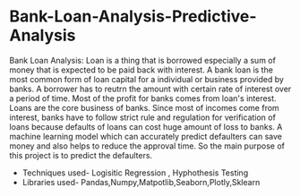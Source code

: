 # Bank-Loan-Analysis-Predictive-Analysis
Bank Loan Analysis: Loan is a thing that is borrowed especially a sum of money that is expected to be paid back with interest.  A bank loan is the most common form of loan capital for a individual or business provided by banks. A borrower has to reutrn the amount with certain rate of interest over a period of time. Most of the profit for banks comes from loan's interest. Loans are the core business of banks. Since most of incomes come from interest, banks have to follow strict rule and regulation for verification of loans because defaults of loans can cost huge amount of loss to banks. A machine learning model which can accurately predict defaulters can save money and also helps to reduce the approval time. So the main purpose of this project is to predict the defaulters.

* Techniques used- Logisitic Regression , Hyphothesis Testing
* Libraries used- Pandas,Numpy,Matpotlib,Seaborn,Plotly,Sklearn
